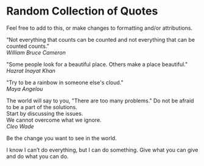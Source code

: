 # Random Collection of Quotes

Feel free to add to this, or make changes to formatting and/or attributions.


“Not everything that counts can be counted and not everything that can be counted counts.”  
*William Bruce Cameron*

"Some people look for a beautiful place. Others make a place beautiful."  
*Hazrat Inayat Khan*

"Try to be a rainbow in someone else's cloud."  
*Maya Angelou*


The world will say to you, "There are too many problems." 
Do not be afraid to be a part of the solutions.  
Start by discussing the issues.  
We cannot overcome what we ignore.  
*Cleo Wade*

Be the change you want to see in the world.


I know I can’t do everything, but I can do something.
Give what you can give and do what you can do.


